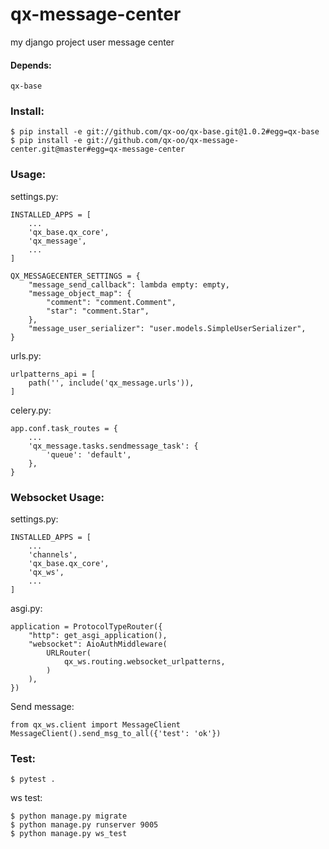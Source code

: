 # qx-message-center

my django project user message center

#### Depends:

    qx-base

### Install:

    $ pip install -e git://github.com/qx-oo/qx-base.git@1.0.2#egg=qx-base
    $ pip install -e git://github.com/qx-oo/qx-message-center.git@master#egg=qx-message-center

### Usage:

settings.py:

    INSTALLED_APPS = [
        ...
        'qx_base.qx_core',
        'qx_message',
        ...
    ]

    QX_MESSAGECENTER_SETTINGS = {
        "message_send_callback": lambda empty: empty,
        "message_object_map": {
            "comment": "comment.Comment",
            "star": "comment.Star",
        },
        "message_user_serializer": "user.models.SimpleUserSerializer",
    }

urls.py:

    urlpatterns_api = [
        path('', include('qx_message.urls')),
    ]

celery.py:

    app.conf.task_routes = {
        ...
        'qx_message.tasks.sendmessage_task': {
            'queue': 'default',
        },
    }

### Websocket Usage:

settings.py:

    INSTALLED_APPS = [
        ...
        'channels',
        'qx_base.qx_core',
        'qx_ws',
        ...
    ]

asgi.py:

    application = ProtocolTypeRouter({
        "http": get_asgi_application(),
        "websocket": AioAuthMiddleware(
            URLRouter(
                qx_ws.routing.websocket_urlpatterns,
            )
        ),
    })

Send message:

    from qx_ws.client import MessageClient
    MessageClient().send_msg_to_all({'test': 'ok'})

### Test:

    $ pytest .

ws test:

    $ python manage.py migrate
    $ python manage.py runserver 9005
    $ python manage.py ws_test